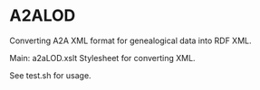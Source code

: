# A2ALOD
Converting A2A XML format for genealogical data into RDF XML.

Main: a2aLOD.xslt
Stylesheet for converting XML.

See test.sh for usage.
